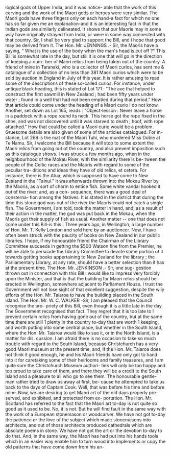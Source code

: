 logical gods of Upper India, and it was notice- able that the work of this carving and the work of the Maori gods or heroes were very similar. The Maori gods have three fingers only on each hand-a fact for which no one has so far given me an explanation-and it is an interesting fact in that the Indian gods are similarly delineated. It shows that our Maoris may in some way have originally strayed from India, or were in some way connected with that country. Sir, I shall be very glad to support the Bill, and I hope that good may be derived from it. The Hon. Mr. JENNINGS .- Sir, the Maoris have a saying, " What is the use of the body when the man's head is cut off ?" This Bill is somewhat late in the day, but still it is one that will go in the direction of keeping a num- ber of Maori relics from being taken out of the country. A friend of mine in Taranaki, who is a collector of Maori curios, has sent me & catalogue of a collection of no less than 381 Maori curios which were to be sold by auction in England in July of this year. It is rather amusing to read some of the descriptions of these so-called curios. For instance, under antique black heading, this is stated of Lot 171 : "The axe that helped to construct the first sawmill in New Zealand ; had been fifty years under water ; found in a well that had not been emptied during that period." How that article could come under the heading of a Maori curio I do not know. Another, set down as Lot 165, reads : "Object-lesson : Never leave a horse in a paddock with a rope round its neck. This horse got the rope fixed in the shoe, and was not discovered until it was starved to death ; hoof, with rope attached." How that could be called a Maori curio would be a problem. Gruesome details are also given of some of the articles catalogued. For in- stance, Lot 268 is the mat of the Maori Tuhi, who murdered Miss Dobie at Te Namu. Sir, I welcome the Bill because it will stop to some extent the Maori relics from going out of the country, and also prevent imposition such as this catalogue shows. I was struck a few months ago, when in the neighbourhood of the Mokau River, with the similarity there is be- tween the people of the Celtic races and the Maoris with regard to some of the peculiar tra- ditions and ideas they have of old relics, et cetera. For instance, there is the Atua, which is supposed to have come to New Zealand in the "Tainui." It was afterwards thrown into the Mokau River by the Maoris, as a sort of charm to entice fish. Some white vandal hooked it out of the river; and, as a con- sequence, there was a good deal of consterna- tion among the Natives. It is stated in the district that during the time this stone god was out of the river the Maoris could not catch a single fish. The Government, I am told, took the matter in hand, and, as a result of their action in the matter, the god was put back in the Mokau, when the Maoris got their supply of fish as usual. Another matter -- one that does not come under this Bill-is this : Three years ago, in Wellington, a large number of Hon. Mr. T. Kelly London and sold here by an auctioneer. Now, I have often been struck with the paucity of books on New Zealand in our public libraries. I hope, if my honourable friend the Chairman of the Library Committee succeeds in getting the $500 Watson fine from the Premier, he will be able to persuade the Library Committee to devote some portion of it towards getting books appertaining to New Zealand for the library ; the Parliamentary Library, at any rate, should have a better selection than it has at the present time. The Hon. Mr. JENKINSON .- Sir, one sug- gestion thrown out in connection with this Bill I would like to impress very forcibly upon the Minister, and that is that the building for Maori relics should be erected in Wellington, somewhere adjacent to Parliament House. I trust the Government will not lose sight of that excellent suggestion, despite the wily efforts of the Hon. Mr. Taiaroa to have the building placed in the South Island. The Hon. Mr. W. C. WALKER -Sir, I am pleased that the Council recognise the pro- priety of this Bill, even though it is a little late in the day. The Government recognised that fact. They regret that it is too late to ! prevent certain relics from having gone out of the country, but at the same time there are still 1 plenty in the country to-day that are worth 1 keeping, and worth putting into some central place, but whether in the South Island, where the Hon. Mr. Taiaroa would like to see it, or in the North Island, is a matter for dis. cussion. I am afraid there is no occasion to take so much trouble with regard to the South Island, because Christchurch has a very good Maori museum at the present time, <!-- PageHeader="1" --> and, if the Hon. Mr. Taiaroa does not think it good enough, he and his Maori friends have only got to hand into it for caretaking some of their heirlooms and family treasures, and I am quite sure the Christchurch Museum authori- ties will only be too happy and too proud to take care of them, and there they will be a credit to the South Island and a pleasure to all who go to see them. The honourable gentle- man rather tried to draw us away at first, be- cause he attempted to take us back to the days of Captain Cook. Well, that was before his time and before mine. Now, we are desiring to get Maori art of the old days properly pre- served, and exhibited, and protected from ex- portation. The Hon. Mr. Scotland has referred to the fact that the Maori art to-day is not quite so good as it used to be. No, it is not. But he will find fault in the same way with the work of a European stonemason or woodcarver. We have not got to-day the patience or the love of the subject which made stonemasons into architects, and out of those architects produced cathedrals which are absolute poems in stone. We have not got the art or the devotion to-day to do that. And, in the same way, the Maori has had put into his hands tools which in an easier way enable him to turn wood into implements or copy the old patterns that have come down from his an- 